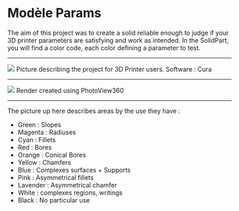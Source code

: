# Modèle Params

The aim of this project was to create a solid reliable enough to judge if your 3D printer parameters are satisfying and work as intended. In the SolidPart, you will find a color code, each color defining a parameter to test.

---

<img src="%23%20Intitul%C3%A9%20documents.jpg">
Picture describing the project for 3D Printer users. Software : Cura

---

<img src="Rendu.png">
Render created using PhotoView360

---

The picture up here describes areas by the use they have :

- Green : Slopes
- Magenta : Radiuses
- Cyan : Fillets
- Red : Bores
- Orange : Conical Bores
- Yellow : Chamfers
- Blue : Complexes surfaces + Supports
- Pink : Asymmetrical fillets
- Lavender : Asymmetrical chamfer
- White : complexes regions, writings
- Black : No particular use